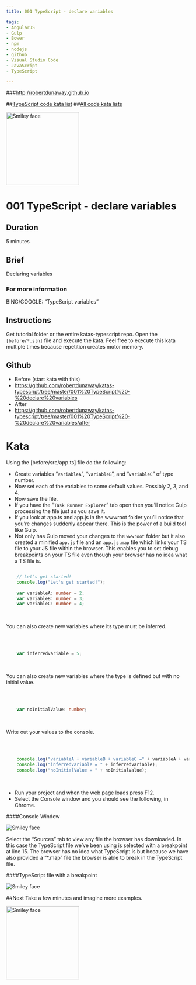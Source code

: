 ```yaml
---
title: 001 TypeScript - declare variables

tags: 
- AngularJS
- Gulp
- Bower
- npm
- nodejs
- github
- Visual Studio Code
- JavaScript
- TypeScript

---
```


###http://robertdunaway.github.io

##[TypeScript code kata list](http://mycodekatas.github.io/typescript.html)
##[All code kata lists](http://mycodekatas.github.io/)

 <img src="https://raw.githubusercontent.com/robertdunaway/katas-typescript/master/katas-TS-logo.png" alt="Smiley face" height="200" width="200"> 

# 001 TypeScript - declare variables

## Duration
5 minutes

## Brief
Declaring variables

### For more information 
BING/GOOGLE: “TypeScript variables”

## Instructions
Get tutorial folder or the entire katas-typescript repo.
Open the `[before/*.sln]` file and execute the kata.
Feel free to execute this kata multiple times because repetition creates motor memory.

## Github

 - Before (start kata with this)
  - https://github.com/robertdunaway/katas-typescript/tree/master/001%20TypeScript%20-%20declare%20variables
 - After
  - https://github.com/robertdunaway/katas-typescript/tree/master/001%20TypeScript%20-%20declare%20variables/after

# Kata

Using the [before/src/app.ts] file do the following:

 - Create variables “`variableA`”, “`variableB`”, and “`variableC`” of type number.
 - Now set each of the variables to some default values.  Possibly 2, 3, and 4.
 - Now save the file.  
  - If you have the “`Task Runner Explorer`” tab open then you’ll notice Gulp processing the file just as you save it.
  - If you look at app.ts and app.js in the wwwroot folder you’ll notice that you’re changes suddenly appear there.  This is the power of a build tool like Gulp.
  - Not only has Gulp moved your changes to the `wwwroot` folder but it also created a minified `app.js` file and an `app.js.map` file which links your TS file to your JS file within the browser.  This enables you to set debug breakpoints on your TS file even though your browser has no idea what a TS file is.

```typescript

	// Let's get started!
	console.log("Let's get started!");
	
	var variableA: number = 2;
	var variableB: number = 3;
	var variableC: number = 4;


```

<br/>

You can also create new variables where its type must be inferred. 

<br/>

```typescript

	var inferredvariable = 5;


```

<br/>

You can also create new variables where the type is defined but with no initial value. 

<br/>

```typescript

	var noInitialValue: number;


```

<br/>

Write out your values to the console. 

<br/>

```typescript

	console.log("variableA + variableB + variableC =" + variableA + variableB + variableC);
	console.log("inferredvariable = " + inferredvariable);
	console.log("noInitialValue = " + noInitialValue);


```

<br/>


 - Run your project and when the web page loads press F12.
 - Select the Console window and you should see the following, in Chrome.


####Console Window

 <img src="https://raw.githubusercontent.com/robertdunaway/katas-typescript/master/001%20TypeScript%20-%20declare%20variables/1.png" alt="Smiley face" > 

<br/>

Select the “Sources” tab to view any file the browser has downloaded.  In this case the TypeScript file we’ve been using is selected with a breakpoint at line 15.  The browser has no idea what TypeScript is but because we have also provided a “*.map” file the browser is able to break in the TypeScript file.

####TypeScript file with a breakpoint

 <img src="https://raw.githubusercontent.com/robertdunaway/katas-typescript/master/001%20TypeScript%20-%20declare%20variables/2.png" alt="Smiley face" > 

<br/>

##Next
Take a few minutes and imagine more examples. 

 <img src="https://raw.githubusercontent.com/robertdunaway/katas-typescript/master/katas-TS-logo.png" alt="Smiley face" height="200" width="200"> 